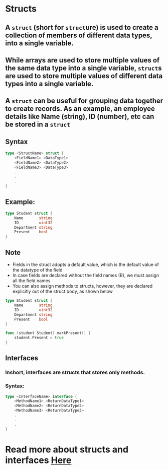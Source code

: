 # Structs

## A `struct` (short for `struct`ure) is used to create a collection of members of different data types, into a single variable.

## While arrays are used to store multiple values of the same data type into a single variable, `struct`s are used to store multiple values of different data types into a single variable.

## A `struct` can be useful for grouping data together to create records. As an example, an employee details like Name (string), ID (number), etc can be stored in a `struct`

## Syntax
```go
type <StructName> struct {
    <FieldName1> <DataType1>
    <FieldName2> <DataType2>
    <FieldName3> <DataType3>
    .
    .
    .
}
```

## Example:
```go
type Student struct {
	Name       string
	ID         uint32
	Department string
	Present    bool
}
```

## Note
- Fields in the struct adopts a default value, which is the default value of the datatype of the field
- In case fields are declared without the field names (B), we must assign all the field names
- You can also assign methods to structs, however, they are declared explicitly out of the struct body, as shown below

```go
type Student struct {
	Name       string
	ID         uint32
	Department string
	Present    bool
}

func (student Student) markPresent() {
	student.Present = true
}
```

## Interfaces
### Inshort, interfaces are structs that stores only methods.
### Syntax:
```go
type <InterfaceName> interface {
    <MethodName1> <ReturnDataType1>
    <MethodName2> <ReturnDataType2>
    <MethodName3> <ReturnDataType3>
    .
    .
    .
}
```

# Read more about structs and interfaces [Here](https://www.golang-book.com/books/intro/9)